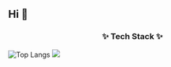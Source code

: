 ## Hi 👋

<h3 align="center">✨ Tech Stack ✨</h3>


![Top Langs](https://github-readme-stats.vercel.app/api/top-langs/?username=jjjabcd&layout=compact)
<span>
    <img src="https://img.shields.io/badge/PyTorch-#EE4C2C?style=plastic&logo=PyTorch&logoColor=white"/>
</span>
